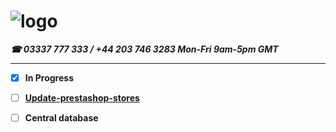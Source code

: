 # ![logo](https://goodhealthnaturally.com/img/logo-1637795175.jpg)<br>
<b>***☎ 03337 777 333 / +44 203 746 3283  Mon-Fri 9am-5pm GMT***<br><hr>
  - [x] In Progress
- [ ] [Update-prestashop-stores](https://github.com/good-health-naturally-workplace/Update-prestashop-stores)
- [ ] Central database

